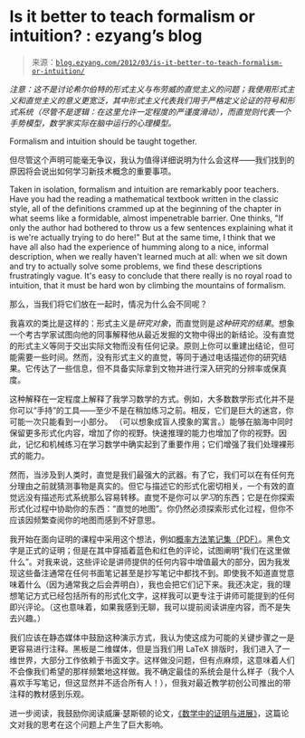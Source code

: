 <!--yml

category: 未分类

date: 2024-07-01 18:17:32

-->

# Is it better to teach formalism or intuition? : ezyang’s blog

> 来源：[`blog.ezyang.com/2012/03/is-it-better-to-teach-formalism-or-intuition/`](http://blog.ezyang.com/2012/03/is-it-better-to-teach-formalism-or-intuition/)

*注意：这不是讨论希尔伯特的形式主义与布劳威的直觉主义的问题；我使用形式主义和直觉主义的意义更宽泛，其中形式主义代表我们用于严格定义论证的符号和形式系统（尽管不是逻辑：在这里允许一定程度的严谨度滑动），而直觉则代表一个手势模型，数学家实际在脑中运行的心理模型。*

Formalism and intuition should be taught together.

但尽管这个声明可能毫无争议，我认为值得详细说明为什么会这样——我们找到的原因将会说出如何学习新技术概念的重要事项。

Taken in isolation, formalism and intuition are remarkably poor teachers. Have you had the reading a mathematical textbook written in the classic style, all of the definitions crammed up at the beginning of the chapter in what seems like a formidable, almost impenetrable barrier. One thinks, "If only the author had bothered to throw us a few sentences explaining what it is we're actually trying to do here!" But at the same time, I think that we have all also had the experience of humming along to a nice, informal description, when we really haven't learned much at all: when we sit down and try to actually solve some problems, we find these descriptions frustratingly vague. It's easy to conclude that there really is no royal road to intuition, that it must be hard won by climbing the mountains of formalism.

那么，当我们将它们放在一起时，情况为什么会不同呢？

我喜欢的类比是这样的：形式主义是*研究对象*，而直觉则是*这种研究的结果*。想象一个考古学家试图向他的同事解释他从最近发掘的文物中得出的新结论。没有直觉的形式主义等同于交出实际文物而没有任何记录。原则上你可以重建出结论，但可能需要一些时间。然而，没有形式主义的直觉，等同于通过电话描述你的研究结果。它传达了一些信息，但不具备实际拿到文物并进行深入研究的分辨率或保真度。

这种解释在一定程度上解释了我学习数学的方式。例如，大多数数学形式化并不是你可以“手持”的工具——至少不是在稍加练习之前。相反，它们是巨大的迷宫，你可能一次只能看到一小部分。 （可以想象成盲人摸象的寓言。）能够在脑海中同时保留更多形式化内容，增加了你的视野。快速推理的能力也增加了你的视野。因此，记忆和机械练习在学习数学中确实起到了重要作用；它们增强了我们处理裸形式的能力。

然而，当涉及到人类时，直觉是我们最强大的武器。有了它，我们可以在有任何充分理由之前就猜测事物是真实的。但它与描述它的形式化密切相关，一个有效的直觉远没有描述形式系统那么容易转移。直觉不是你可以*学习*的东西；它是在你探索形式化过程中协助你的东西：“直觉的地图”。你仍然必须探索形式化过程，但你不应该因频繁查阅你的地图而感到不好意思。

我开始在面向证明的课程中采用这个想法，例如[概率方法笔记集（PDF）](http://people.csail.mit.edu/ronitt/COURSE/S12/handouts/lec1.pdf)。黑色文字是正式的证明；但是在其中穿插着蓝色和红色的评论，试图阐明“我们在这里做什么”。对我来说，这些评论是讲师提供的任何内容中增值最大的部分，因为我发现这些备注通常在任何书面笔记甚至是抄写笔记中都找不到。即使我不知道直觉意味着什么（因为通常我之后会弄明白），我也会把它们记下来。我还决定，我的理想笔记方式已经包括所有的形式化文字，这样我可以更专注于讲师可能提到的任何即兴评论。（这也意味着，如果我感到无聊，我可以提前阅读讲座内容，而不是失去兴趣。）

我们应该在静态媒体中鼓励这种演示方式，我认为使这成为可能的关键步骤之一是更容易进行注释。黑板是二维媒体，但是当我们用 LaTeX 排版时，我们进入了一维世界，大部分工作依赖于书面文字。这样做没问题，但有点麻烦，这意味着人们不会像我们希望的那样频繁地这样做。我不确定最佳的系统会是什么样子（我个人喜欢手写笔记，但这显然并不适合所有人！），但我对最近教学初创公司推出的带注释的教材感到乐观。

进一步阅读，我鼓励你阅读威廉·瑟斯顿的论文，[《数学中的证明与进展》](http://arxiv.org/abs/math.HO/9404236)，这篇论文对我的思考在这个问题上产生了巨大影响。
